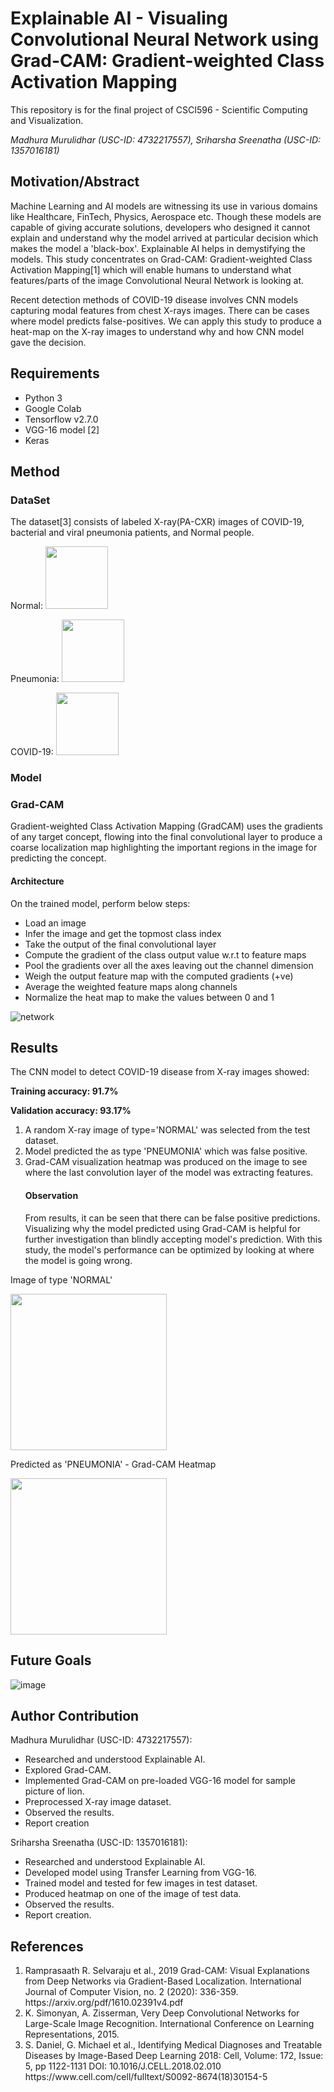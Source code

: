 # Explainable AI - Visualing Convolutional Neural Network using Grad-CAM: Gradient-weighted Class Activation Mapping
This repository is for the final project of CSCI596 - Scientific Computing and Visualization.

_Madhura Murulidhar (USC-ID: 4732217557), Sriharsha Sreenatha (USC-ID: 1357016181)_

<h2>Motivation/Abstract</h2>

Machine Learning and AI models are witnessing its use in various domains like Healthcare, FinTech, Physics, Aerospace etc. Though these models are capable of giving accurate solutions, developers who designed it cannot explain and understand why the model arrived at particular decision which makes the model a 'black-box'. Explainable AI helps in demystifying the models. This study concentrates on Grad-CAM: Gradient-weighted Class Activation Mapping[1] which will enable humans to understand what features/parts of the image Convolutional Neural Network is looking at. 

Recent detection methods of COVID-19 disease involves CNN models capturing modal features from chest X-rays images. There can be cases where model predicts false-positives. We can apply this study to produce a heat-map on the X-ray images to understand why and how CNN model gave the decision.

<h2>Requirements</h2>
<ul>
  <li> Python 3 </li>
  <li> Google Colab </li>
  <li> Tensorflow v2.7.0 </li>
  <li> VGG-16 model [2] </li>
  <li> Keras </li>
</ul>

<h2>Method</h2>
<h3>DataSet</h3>
The dataset[3] consists of labeled X-ray(PA-CXR) images of COVID-19, bacterial and viral pneumonia patients, and Normal people. 

Normal:
<img src="https://user-images.githubusercontent.com/28820837/146003836-239eb619-9930-4607-8ffe-065712e4b4ff.jpg" data-canonical-src="https://user-images.githubusercontent.com/28820837/146003836-239eb619-9930-4607-8ffe-065712e4b4ff.jpg" width="100" height="100" />

Pneumonia: 
<img src="https://user-images.githubusercontent.com/28820837/146003883-dec5ac34-5599-4df6-9c82-1d8d2705524f.jpg" data-canonical-src="https://user-images.githubusercontent.com/28820837/146003883-dec5ac34-5599-4df6-9c82-1d8d2705524f.jpg" width="100" height="100" />

COVID-19:
<img src="https://user-images.githubusercontent.com/28820837/146002877-7280fd5c-c2b0-4088-a5c5-18e77ff8d02b.jpg" data-canonical-src="https://user-images.githubusercontent.com/28820837/146002877-7280fd5c-c2b0-4088-a5c5-18e77ff8d02b.jpg" width="100" height="100" />


<h3>Model</h3>

<h3>Grad-CAM</h3>
Gradient-weighted Class Activation Mapping (GradCAM) uses the gradients of any target concept, flowing into the final convolutional layer to produce a coarse localization map highlighting the important regions in the image for predicting the concept.

<h4>Architecture</h4>
On the trained model, perform below steps:

- Load an image 
- Infer the image and get the topmost class index
- Take the output of the final convolutional layer
- Compute the gradient of the class output value w.r.t to feature maps
- Pool the gradients over all the axes leaving out the channel dimension
- Weigh the output feature map with the computed gradients (+ve)
- Average the weighted feature maps along channels
- Normalize the heat map to make the values between 0 and 1

![network](https://user-images.githubusercontent.com/13382099/143785350-2d6ca00a-64dc-4617-903c-c99d5f72a6f4.png)

<h2>Results</h2>

The CNN model to detect COVID-19 disease from X-ray images showed:

**Training accuracy: 91.7%**

**Validation accuracy: 93.17%**

<ol>
<li>A random X-ray image of type='NORMAL' was selected from the test dataset.</li>
<li>Model predicted the as type 'PNEUMONIA' which was false positive.</li>
<li>Grad-CAM visualization heatmap was produced on the image to see where the last convolution layer of the model was extracting features. </li>
  <h4> Observation </h4>
    From results, it can be seen that there can be false positive predictions. Visualizing why the model predicted using Grad-CAM is helpful for further investigation than blindly accepting model's prediction. With this study, the model's performance can be optimized by looking at where the model is going wrong.
</ol>

Image of type 'NORMAL'

<img src="https://user-images.githubusercontent.com/28820837/146004959-a93c03b1-295d-43a0-acff-90df51ecb350.png" data-canonical-src="https://user-images.githubusercontent.com/28820837/146004959-a93c03b1-295d-43a0-acff-90df51ecb350.png" width="250" height="250" /> 

Predicted as 'PNEUMONIA' - Grad-CAM Heatmap

<img src="https://user-images.githubusercontent.com/28820837/146004987-26ed8759-870b-495a-b138-6e94cf42fcd5.png" data-canonical-src="https://user-images.githubusercontent.com/28820837/146004987-26ed8759-870b-495a-b138-6e94cf42fcd5.png" width="250" height="250" /> 
  
<h2>Future Goals</h2>

![image](https://user-images.githubusercontent.com/13382099/143785469-9187ed0e-e240-4a45-9105-9aee430c1e0f.png)

<h2> Author Contribution </h2>

Madhura Murulidhar (USC-ID: 4732217557):

- Researched and understood Explainable AI.
- Explored Grad-CAM.
- Implemented Grad-CAM on pre-loaded VGG-16 model for sample picture of lion.
- Preprocessed X-ray image dataset.
- Observed the results.
- Report creation

Sriharsha Sreenatha (USC-ID: 1357016181):

- Researched and understood Explainable AI.
- Developed model using Transfer Learning from VGG-16.
- Trained model and tested for few images in test dataset.
- Produced heatmap on one of the image of test data.
- Observed the results.
- Report creation.

<h2>References</h2>
<ol>
<li> Ramprasaath R. Selvaraju et al., 2019 Grad-CAM: Visual Explanations from Deep Networks via Gradient-Based Localization. International Journal of Computer Vision, no. 2 (2020): 336-359.
  https://arxiv.org/pdf/1610.02391v4.pdf </li>
  <li> K. Simonyan, A. Zisserman, Very Deep Convolutional Networks for Large-Scale Image Recognition. International Conference on Learning Representations, 2015. </li>
<li> S. Daniel, G. Michael et al., Identifying Medical Diagnoses and Treatable Diseases by Image-Based Deep Learning
2018: Cell, Volume: 172, Issue: 5, pp 1122-1131  DOI: 10.1016/J.CELL.2018.02.010 https://www.cell.com/cell/fulltext/S0092-8674(18)30154-5 </li>
</ol>
